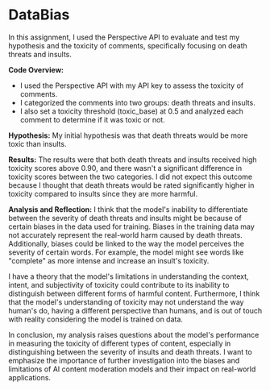 # DataBias
In this assignment, I used the Perspective API to evaluate and test my hypothesis and the toxicity of comments, specifically focusing on death threats and insults. 

**Code Overview:**
- I used the Perspective API with my API key to assess the toxicity of comments.
- I categorized the comments into two groups: death threats and insults.
- I also set a toxicity threshold (toxic_base) at 0.5 and analyzed each comment to determine if it was toxic or not.

**Hypothesis:**
My initial hypothesis was that death threats would be more toxic than insults.

**Results:**
The results were that both death threats and insults received high toxicity scores above 0.90, and there wasn't a significant difference in toxicity scores between the two categories. I did not expect this outcome because I thought that death threats would be rated significantly higher in toxicity compared to insults since they are more harmful.

**Analysis and Reflection:**
I think that the model's inability to differentiate between the severity of death threats and insults might be because of certain biases in the data used for training. Biases in the training data may not accurately represent the real-world harm caused by death threats. Additionally, biases could be linked to the way the model perceives the severity of certain words. For example, the model might see words like "complete" as more intense and increase an insult's toxicity.

I have a theory that the model's limitations in understanding the context, intent, and subjectivity of toxicity could contribute to its inability to distinguish between different forms of harmful content. Furthermore, I think that the model's understanding of toxicity may not understand the way human's do, having a different perspective than humans, and is out of touch with reality considering the model is trained on data. 

In conclusion, my analysis raises questions about the model's performance in measuring the toxicity of different types of content, especially in distinguishing between the severity of insults and death threats. I want to emphasize the importance of further investigation into the biases and limitations of AI content moderation models and their impact on real-world applications.
